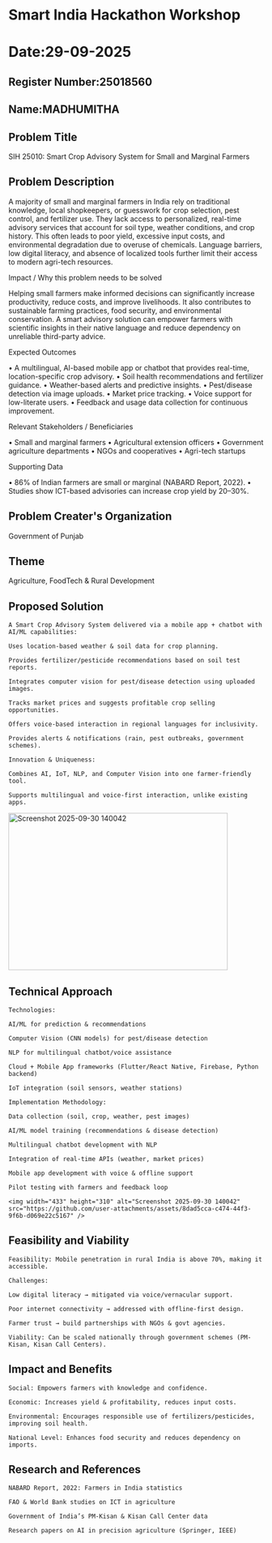 # Smart India Hackathon Workshop
# Date:29-09-2025
## Register Number:25018560
## Name:MADHUMITHA
## Problem Title
SIH 25010: Smart Crop Advisory System for Small and Marginal Farmers
## Problem Description
A majority of small and marginal farmers in India rely on traditional knowledge, local shopkeepers, or guesswork for crop selection, pest control, and fertilizer use. They lack access to personalized, real-time advisory services that account for soil type, weather conditions, and crop history. This often leads to poor yield, excessive input costs, and environmental degradation due to overuse of chemicals. Language barriers, low digital literacy, and absence of localized tools further limit their access to modern agri-tech resources.

Impact / Why this problem needs to be solved

Helping small farmers make informed decisions can significantly increase productivity, reduce costs, and improve livelihoods. It also contributes to sustainable farming practices, food security, and environmental conservation. A smart advisory solution can empower farmers with scientific insights in their native language and reduce dependency on unreliable third-party advice.

Expected Outcomes

• A multilingual, AI-based mobile app or chatbot that provides real-time, location-specific crop advisory.
• Soil health recommendations and fertilizer guidance.
• Weather-based alerts and predictive insights.
• Pest/disease detection via image uploads.
• Market price tracking.
• Voice support for low-literate users.
• Feedback and usage data collection for continuous improvement.

Relevant Stakeholders / Beneficiaries

• Small and marginal farmers
• Agricultural extension officers
• Government agriculture departments
• NGOs and cooperatives
• Agri-tech startups

Supporting Data

• 86% of Indian farmers are small or marginal (NABARD Report, 2022).
• Studies show ICT-based advisories can increase crop yield by 20–30%.

## Problem Creater's Organization
Government of Punjab

## Theme
Agriculture, FoodTech & Rural Development

## Proposed Solution
```
A Smart Crop Advisory System delivered via a mobile app + chatbot with AI/ML capabilities:

Uses location-based weather & soil data for crop planning.

Provides fertilizer/pesticide recommendations based on soil test reports.

Integrates computer vision for pest/disease detection using uploaded images.

Tracks market prices and suggests profitable crop selling opportunities.

Offers voice-based interaction in regional languages for inclusivity.

Provides alerts & notifications (rain, pest outbreaks, government schemes).

Innovation & Uniqueness:

Combines AI, IoT, NLP, and Computer Vision into one farmer-friendly tool.

Supports multilingual and voice-first interaction, unlike existing apps.
```
<img width="433" height="310" alt="Screenshot 2025-09-30 140042" src="https://github.com/user-attachments/assets/8629e630-75dd-4613-bf1f-684e20767df4" />

## Technical Approach
```
Technologies:

AI/ML for prediction & recommendations

Computer Vision (CNN models) for pest/disease detection

NLP for multilingual chatbot/voice assistance

Cloud + Mobile App frameworks (Flutter/React Native, Firebase, Python backend)

IoT integration (soil sensors, weather stations)

Implementation Methodology:

Data collection (soil, crop, weather, pest images)

AI/ML model training (recommendations & disease detection)

Multilingual chatbot development with NLP

Integration of real-time APIs (weather, market prices)

Mobile app development with voice & offline support

Pilot testing with farmers and feedback loop

<img width="433" height="310" alt="Screenshot 2025-09-30 140042" src="https://github.com/user-attachments/assets/8dad5cca-c474-44f3-9f6b-d069e22c5167" />

```

## Feasibility and Viability
```
Feasibility: Mobile penetration in rural India is above 70%, making it accessible.

Challenges:

Low digital literacy → mitigated via voice/vernacular support.

Poor internet connectivity → addressed with offline-first design.

Farmer trust → build partnerships with NGOs & govt agencies.

Viability: Can be scaled nationally through government schemes (PM-Kisan, Kisan Call Centers).

```

## Impact and Benefits
```
Social: Empowers farmers with knowledge and confidence.

Economic: Increases yield & profitability, reduces input costs.

Environmental: Encourages responsible use of fertilizers/pesticides, improving soil health.

National Level: Enhances food security and reduces dependency on imports.
```

## Research and References
```
NABARD Report, 2022: Farmers in India statistics

FAO & World Bank studies on ICT in agriculture

Government of India’s PM-Kisan & Kisan Call Center data

Research papers on AI in precision agriculture (Springer, IEEE)
```
